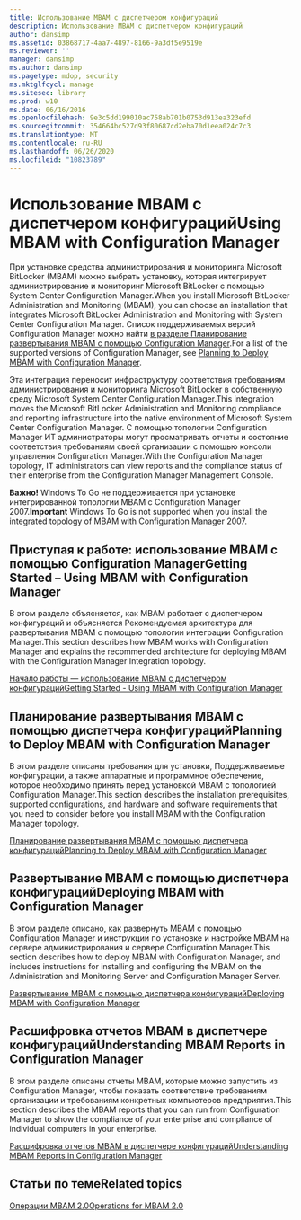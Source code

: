 ```yaml
---
title: Использование MBAM с диспетчером конфигураций
description: Использование MBAM с диспетчером конфигураций
author: dansimp
ms.assetid: 03868717-4aa7-4897-8166-9a3df5e9519e
ms.reviewer: ''
manager: dansimp
ms.author: dansimp
ms.pagetype: mdop, security
ms.mktglfcycl: manage
ms.sitesec: library
ms.prod: w10
ms.date: 06/16/2016
ms.openlocfilehash: 9e3c5dd199010ac758ab701b0753d913ea323efd
ms.sourcegitcommit: 354664bc527d93f80687cd2eba70d1eea024c7c3
ms.translationtype: MT
ms.contentlocale: ru-RU
ms.lasthandoff: 06/26/2020
ms.locfileid: "10823789"
---
```

# <span data-ttu-id="b902f-103">Использование MBAM с диспетчером конфигураций</span><span class="sxs-lookup"><span data-stu-id="b902f-103">Using MBAM with Configuration Manager</span></span>


<span data-ttu-id="b902f-104">При установке средства администрирования и мониторинга Microsoft BitLocker (MBAM) можно выбрать установку, которая интегрирует администрирование и мониторинг Microsoft BitLocker с помощью System Center Configuration Manager.</span><span class="sxs-lookup"><span data-stu-id="b902f-104">When you install Microsoft BitLocker Administration and Monitoring (MBAM), you can choose an installation that integrates Microsoft BitLocker Administration and Monitoring with System Center Configuration Manager.</span></span> <span data-ttu-id="b902f-105">Список поддерживаемых версий Configuration Manager можно найти [в разделе Планирование развертывания MBAM с помощью Configuration Manager](planning-to-deploy-mbam-with-configuration-manager-2.md).</span><span class="sxs-lookup"><span data-stu-id="b902f-105">For a list of the supported versions of Configuration Manager, see [Planning to Deploy MBAM with Configuration Manager](planning-to-deploy-mbam-with-configuration-manager-2.md).</span></span>

<span data-ttu-id="b902f-106">Эта интеграция переносит инфраструктуру соответствия требованиям администрирования и мониторинга Microsoft BitLocker в собственную среду Microsoft System Center Configuration Manager.</span><span class="sxs-lookup"><span data-stu-id="b902f-106">This integration moves the Microsoft BitLocker Administration and Monitoring compliance and reporting infrastructure into the native environment of Microsoft System Center Configuration Manager.</span></span> <span data-ttu-id="b902f-107">С помощью топологии Configuration Manager ИТ администраторы могут просматривать отчеты и состояние соответствия требованиям своей организации с помощью консоли управления Configuration Manager.</span><span class="sxs-lookup"><span data-stu-id="b902f-107">With the Configuration Manager topology, IT administrators can view reports and the compliance status of their enterprise from the Configuration Manager Management Console.</span></span>

<span data-ttu-id="b902f-108">**Важно!**  Windows To Go не поддерживается при установке интегрированной топологии MBAM с Configuration Manager 2007.</span><span class="sxs-lookup"><span data-stu-id="b902f-108">**Important** Windows To Go is not supported when you install the integrated topology of MBAM with Configuration Manager 2007.</span></span>

 

## <a href="" id="getting-started---using-mbam-with-configuration-manager"></a><span data-ttu-id="b902f-109">Приступая к работе: использование MBAM с помощью Configuration Manager</span><span class="sxs-lookup"><span data-stu-id="b902f-109">Getting Started – Using MBAM with Configuration Manager</span></span>


<span data-ttu-id="b902f-110">В этом разделе объясняется, как MBAM работает с диспетчером конфигураций и объясняется Рекомендуемая архитектура для развертывания MBAM с помощью топологии интеграции Configuration Manager.</span><span class="sxs-lookup"><span data-stu-id="b902f-110">This section describes how MBAM works with Configuration Manager and explains the recommended architecture for deploying MBAM with the Configuration Manager Integration topology.</span></span>

[<span data-ttu-id="b902f-111">Начало работы — использование MBAM с диспетчером конфигураций</span><span class="sxs-lookup"><span data-stu-id="b902f-111">Getting Started - Using MBAM with Configuration Manager</span></span>](getting-started---using-mbam-with-configuration-manager.md)

## <span data-ttu-id="b902f-112">Планирование развертывания MBAM с помощью диспетчера конфигураций</span><span class="sxs-lookup"><span data-stu-id="b902f-112">Planning to Deploy MBAM with Configuration Manager</span></span>


<span data-ttu-id="b902f-113">В этом разделе описаны требования для установки, Поддерживаемые конфигурации, а также аппаратные и программное обеспечение, которое необходимо принять перед установкой MBAM с топологией Configuration Manager.</span><span class="sxs-lookup"><span data-stu-id="b902f-113">This section describes the installation prerequisites, supported configurations, and hardware and software requirements that you need to consider before you install MBAM with the Configuration Manager topology.</span></span>

[<span data-ttu-id="b902f-114">Планирование развертывания MBAM с помощью диспетчера конфигураций</span><span class="sxs-lookup"><span data-stu-id="b902f-114">Planning to Deploy MBAM with Configuration Manager</span></span>](planning-to-deploy-mbam-with-configuration-manager-2.md)

## <span data-ttu-id="b902f-115">Развертывание MBAM с помощью диспетчера конфигураций</span><span class="sxs-lookup"><span data-stu-id="b902f-115">Deploying MBAM with Configuration Manager</span></span>


<span data-ttu-id="b902f-116">В этом разделе описано, как развернуть MBAM с помощью Configuration Manager и инструкции по установке и настройке MBAM на сервере администрирования и сервере Configuration Manager.</span><span class="sxs-lookup"><span data-stu-id="b902f-116">This section describes how to deploy MBAM with Configuration Manager, and includes instructions for installing and configuring the MBAM on the Administration and Monitoring Server and Configuration Manager Server.</span></span>

[<span data-ttu-id="b902f-117">Развертывание MBAM с помощью диспетчера конфигураций</span><span class="sxs-lookup"><span data-stu-id="b902f-117">Deploying MBAM with Configuration Manager</span></span>](deploying-mbam-with-configuration-manager-mbam2.md)

## <span data-ttu-id="b902f-118">Расшифровка отчетов MBAM в диспетчере конфигураций</span><span class="sxs-lookup"><span data-stu-id="b902f-118">Understanding MBAM Reports in Configuration Manager</span></span>


<span data-ttu-id="b902f-119">В этом разделе описаны отчеты MBAM, которые можно запустить из Configuration Manager, чтобы показать соответствие требованиям организации и требованиям конкретных компьютеров предприятия.</span><span class="sxs-lookup"><span data-stu-id="b902f-119">This section describes the MBAM reports that you can run from Configuration Manager to show the compliance of your enterprise and compliance of individual computers in your enterprise.</span></span>

[<span data-ttu-id="b902f-120">Расшифровка отчетов MBAM в диспетчере конфигураций</span><span class="sxs-lookup"><span data-stu-id="b902f-120">Understanding MBAM Reports in Configuration Manager</span></span>](understanding-mbam-reports-in-configuration-manager.md)

## <span data-ttu-id="b902f-121">Статьи по теме</span><span class="sxs-lookup"><span data-stu-id="b902f-121">Related topics</span></span>


[<span data-ttu-id="b902f-122">Операции MBAM 2.0</span><span class="sxs-lookup"><span data-stu-id="b902f-122">Operations for MBAM 2.0</span></span>](operations-for-mbam-20-mbam-2.md)

 

 





